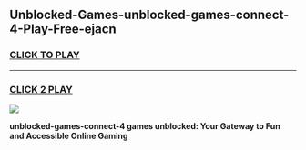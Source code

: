
## Unblocked-Games-unblocked-games-connect-4-Play-Free-ejacn
<h3>
<a href="https://premium76.site?title=unblocked-games-connect-4&ref=15A">CLICK TO PLAY</a></h3>
<hr>

<h3>
<a href="https://premium76.site?title=unblocked-games-connect-4&ref=15A">CLICK 2 PLAY</a>
  
</h3>

<a href="https://premium76.site?title=unblocked-games-connect-4&ref=15A"><img src="https://clearcache.store/games.png"></a>


**unblocked-games-connect-4 games unblocked: Your Gateway to Fun and Accessible Online Gaming**
